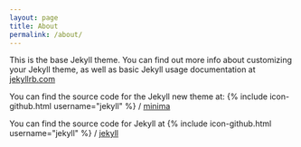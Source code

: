 ```yaml
---
layout: page
title: About
permalink: /about/
---
```


This is the base Jekyll theme. You can find out more info about customizing your Jekyll theme, as well as basic Jekyll usage documentation at [jekyllrb.com](https://jekyllrb.com/)

You can find the source code for the Jekyll new theme at:
\{\% include icon-github.html username="jekyll" \%\} /
[minima](https://github.com/jekyll/minima)

You can find the source code for Jekyll at
\{\% include icon-github.html username="jekyll" \%\} /
[jekyll](https://github.com/jekyll/jekyll)
